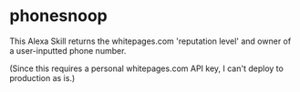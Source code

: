 # phonesnoop
This Alexa Skill returns the whitepages.com 'reputation level' and owner of a user-inputted phone number.

(Since this requires a personal whitepages.com API key, I can't deploy to production as is.)
